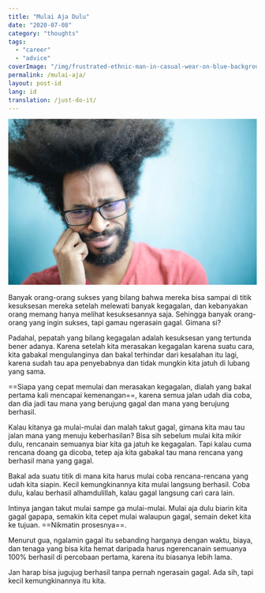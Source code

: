 ```yaml
---
title: "Mulai Aja Dulu"
date: "2020-07-08"
category: "thoughts"
tags:
  - "career"
  - "advice"
coverImage: "/img/frustrated-ethnic-man-in-casual-wear-on-blue-background-in-3965230.webp"
permalink: /mulai-aja/
layout: post-id
lang: id
translation: /just-do-it/
---
```


![](/img/frustrated-ethnic-man-in-casual-wear-on-blue-background-in-3965230.webp)

Banyak orang-orang sukses yang bilang bahwa mereka bisa sampai di titik kesuksesan mereka setelah melewati banyak kegagalan, dan kebanyakan orang memang hanya melihat kesuksesannya saja. Sehingga banyak orang-orang yang ingin sukses, tapi gamau ngerasain gagal. Gimana si?

Padahal, pepatah yang bilang kegagalan adalah kesuksesan yang tertunda bener adanya. Karena setelah kita merasakan kegagalan karena suatu cara, kita gabakal mengulanginya dan bakal terhindar dari kesalahan itu lagi, karena sudah tau apa penyebabnya dan tidak mungkin kita jatuh di lubang yang sama.

==Siapa yang cepat memulai dan merasakan kegagalan, dialah yang bakal pertama kali mencapai kemenangan==, karena semua jalan udah dia coba, dan dia jadi tau mana yang berujung gagal dan mana yang berujung berhasil.

Kalau kitanya ga mulai-mulai dan malah takut gagal, gimana kita mau tau jalan mana yang menuju keberhasilan? Bisa sih sebelum mulai kita mikir dulu, rencanain semuanya biar kita ga jatuh ke kegagalan. Tapi kalau cuma rencana doang ga dicoba, tetep aja kita gabakal tau mana rencana yang berhasil mana yang gagal.

Bakal ada suatu titik di mana kita harus mulai coba rencana-rencana yang udah kita siapin. Kecil kemungkinannya kita mulai langsung berhasil. Coba dulu, kalau berhasil alhamdulillah, kalau gagal langsung cari cara lain.

Intinya jangan takut mulai sampe ga mulai-mulai. Mulai aja dulu biarin kita gagal gapapa, semakin kita cepet mulai walaupun gagal, semain deket kita ke tujuan. ==Nikmatin prosesnya==.

Menurut gua, ngalamin gagal itu sebanding harganya dengan waktu, biaya, dan tenaga yang bisa kita hemat daripada harus ngerencanain semuanya 100% berhasil di percobaan pertama, karena itu biasanya lebih lama.

Jan harap bisa jugujug berhasil tanpa pernah ngerasain gagal. Ada sih, tapi kecil kemungkinannya itu kita.

